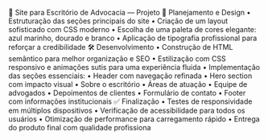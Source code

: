 💼 Site para Escritório de Advocacia — Projeto
🧠 Planejamento e Design
• 	Estruturação das seções principais do site
• 	Criação de um layout sofisticado com CSS moderno
• 	Escolha de uma paleta de cores elegante: azul marinho, dourado e branco
• 	Aplicação de tipografia profissional para reforçar a credibilidade
🛠️ Desenvolvimento
• 	Construção de HTML semântico para melhor organização e SEO
• 	Estilização com CSS responsivo e animações sutis para uma experiência fluida
• 	Implementação das seções essenciais:
• 	Header com navegação refinada
• 	Hero section com impacto visual
• 	Sobre o escritório
• 	Áreas de atuação
• 	Equipe de advogados
• 	Depoimentos de clientes
• 	Formulário de contato
• 	Footer com informações institucionais
✅ Finalização
• 	Testes de responsividade em múltiplos dispositivos
• 	Verificação de acessibilidade para todos os usuários
• 	Otimização de performance para carregamento rápido
• 	Entrega do produto final com qualidade profissiona
